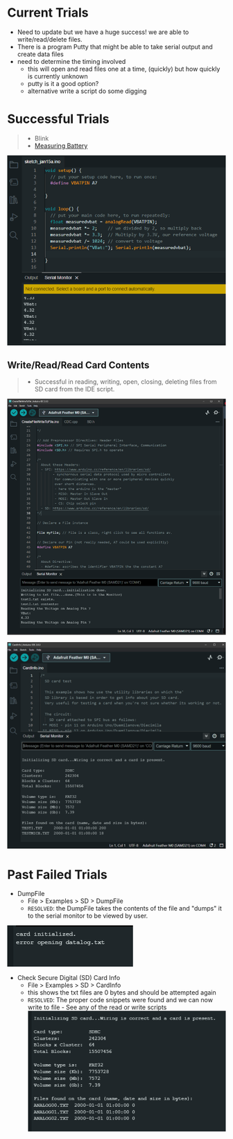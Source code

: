 # Current Trials

- Need to update but we have a huge success! we are able to write/read/delete files.
- There is a program Putty that might be able to take serial output and create data files
- need to determine the timing involved
  - this will open and read files one at a time, (quickly) but how quickly is currently unknown
  - putty is it a good option?
  - alternative write a script do some digging

# Successful Trials

> - Blink
> - [Measuring Battery](https://learn.adafruit.com/adafruit-feather-m0-adalogger/power-management)

![Output of Measuring Battery](../images/MeasuringBatteryPin7.png)

## Write/Read/Read Card Contents

> - Successful in reading, writing, open, closing, deleting files from SD card from the IDE script.

![Reading out a stored file](../images/SDoutputTestfile.png)

![SD Contents](../images/SDOutput.png)

# Past Failed Trials

- DumpFile
  - File > Examples > SD > DumpFile
  - `RESOLVED`: the DumpFile takes the contents of the file and "dumps" it to the serial monitor to be viewed by user.

![Dumpfile Output](../images/DumpfileOutput.png)

- Check Secure Digital (SD) Card Info
  - File > Examples > SD > CardInfo
  - this shows the txt files are 0 bytes and should be attempted again
  - `RESOLVED`: The proper code snippets were found and we can now write to file - See any of the read or write scripts
    ![Output of SD Card Info](../images/CardInfo1_15_23.png)
